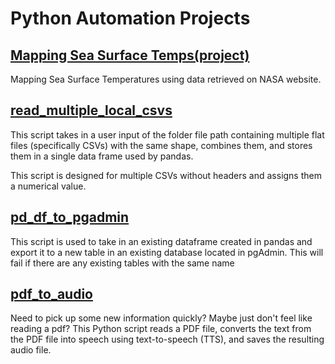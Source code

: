 # Python Automation Projects

## [Mapping Sea Surface Temps(project)](https://github.com/josephmsmith/Python-Misc/blob/main/Plotting_SST_Data.ipynb)
Mapping Sea Surface Temperatures using data retrieved on NASA website. 

## [read_multiple_local_csvs](https://github.com/josephmsmith/Python-Misc/blob/main/read_multiple_local_csvs.py)
This script takes in a user input of the folder file path containing multiple flat files (specifically CSVs) with the same shape, combines them, and stores them in a single data frame used by pandas.

This script is designed for multiple CSVs without headers and assigns them a numerical value. 

## [pd_df_to_pgadmin](https://github.com/josephmsmith/Python-Misc/blob/main/pd_df_to_pgadmin.py)
This script is used to take in an existing dataframe created in pandas and export it to a new table in an existing database located in pgAdmin. 
This will fail if there are any existing tables with the same name

## [pdf_to_audio](https://github.com/josephmsmith/Python-Automation/blob/main/pdf_to_audio.py)
Need to pick up some new information quickly? Maybe just don't feel like reading a pdf? This Python script reads a PDF file, converts the text from the PDF file into speech using text-to-speech (TTS), and saves the resulting audio file.
